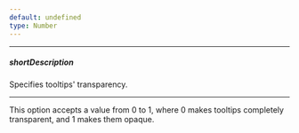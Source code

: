 ```yaml
---
default: undefined
type: Number
---
```

---
##### shortDescription
Specifies tooltips' transparency.

---
This option accepts a value from 0 to 1, where 0 makes tooltips completely transparent, and 1 makes them opaque.